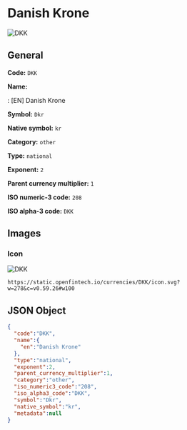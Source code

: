 
# Danish Krone 
![DKK](https://static.openfintech.io/currencies/DKK/icon.svg?w=278&c=v0.59.26#w100)  

## General 
 
**Code:** `DKK` 
 
**Name:** 
 
:	[EN] Danish Krone 
 
**Symbol:** `Dkr` 
 
**Native symbol:** `kr` 
 
**Category:** `other` 
 
**Type:** `national` 
 
**Exponent:** `2` 
 
**Parent currency multiplier:** `1` 
 
**ISO numeric-3 code:** `208` 
 
**ISO alpha-3 code:** `DKK` 
 

## Images 

### Icon 
 
![DKK](https://static.openfintech.io/currencies/DKK/icon.svg?w=278&c=v0.59.26#w100)  

```
https://static.openfintech.io/currencies/DKK/icon.svg?w=278&c=v0.59.26#w100
```  

## JSON Object 

```json
{
  "code":"DKK",
  "name":{
    "en":"Danish Krone"
  },
  "type":"national",
  "exponent":2,
  "parent_currency_multiplier":1,
  "category":"other",
  "iso_numeric3_code":"208",
  "iso_alpha3_code":"DKK",
  "symbol":"Dkr",
  "native_symbol":"kr",
  "metadata":null
}
```  
